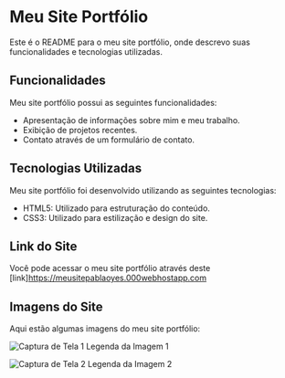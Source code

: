 # Meu Site Portfólio

Este é o README para o meu site portfólio, onde descrevo suas funcionalidades e tecnologias utilizadas.

## Funcionalidades

Meu site portfólio possui as seguintes funcionalidades:

- Apresentação de informações sobre mim e meu trabalho.
- Exibição de projetos recentes.
- Contato através de um formulário de contato.

## Tecnologias Utilizadas

Meu site portfólio foi desenvolvido utilizando as seguintes tecnologias:

- HTML5: Utilizado para estruturação do conteúdo.
- CSS3: Utilizado para estilização e design do site.

## Link do Site

Você pode acessar o meu site portfólio através deste [link]https://meusitepablaoyes.000webhostapp.com

## Imagens do Site

Aqui estão algumas imagens do meu site portfólio:

![Captura de Tela 1](caminho/para/imagem1.png)
Legenda da Imagem 1

![Captura de Tela 2](caminho/para/imagem2.png)
Legenda da Imagem 2
